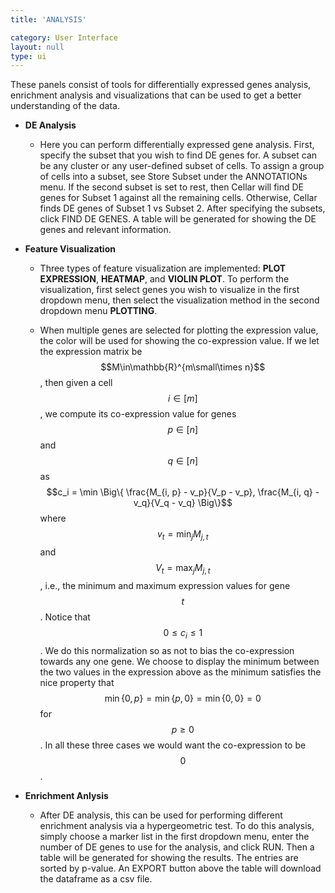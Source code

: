 ```yaml
---
title: 'ANALYSIS'

category: User Interface
layout: null
type: ui
---
```

These panels consist of tools for differentially
expressed genes analysis, enrichment analysis and visualizations that
can be used to get a better understanding of the data.

* **DE Analysis**
    * Here you can perform differentially expressed gene analysis.
    First, specify the subset that you wish to find DE genes for.
    A subset can be any cluster or any user-defined subset of cells. To
    assign a group of cells into a subset, see
    <span class='mbox'>Store Subset</span> under the
    <span class='mbox'>ANNOTATIONs</span> menu. If
    the second subset is set to
    <span class='keyword'>rest</span>,
    then Cellar will find DE genes for Subset 1 against all the remaining
    cells. Otherwise, Cellar finds DE genes of Subset 1 vs Subset 2.
    After specifying the subsets, click <span class="mbox">FIND DE GENES</span>.
    A table will be generated for showing the DE genes and relevant information.

* **Feature Visualization**
    * Three types of feature visualization are implemented: **PLOT EXPRESSION**,
    **HEATMAP**, and **VIOLIN PLOT**. To perform the visualization, first select 
    genes you wish to visualize in the first dropdown menu, then select the visualization 
    method in the second dropdown menu **PLOTTING**. 

    * When multiple genes are selected for plotting the expression value, the color will be used for showing the co-expression value. If we let the expression matrix be
    $$M\in\mathbb{R}^{m\small\times n}$$, then given a cell
    $$i\in[m]$$, we compute its co-expression value
    for genes $$p\in[n]$$ and $$q\in[n]$$ as
    $$c_i = \min \Big\{ \frac{M_{i, p} - v_p}{V_p - v_p},
    \frac{M_{i, q} - v_q}{V_q - v_q} \Big\}$$
    where $$v_t = \min_j M_{j, t}$$ and $$V_t = \max_j M_{j, t}$$, i.e., the
    minimum and maximum expression values for gene $$t$$. Notice that
    $$0\leq c_i\leq 1$$. We do this normalization so as not to bias the
    co-expression towards any one gene. We choose to display the minimum
    between the two values in the expression above as the minimum satisfies
    the nice property that $$\min\{0, p\}=\min\{p, 0\}=\min\{0, 0\}=0$$
    for $$p\geq 0$$. In all these three cases we would want the co-expression
    to be $$0$$.

* **Enrichment Anlysis**
    * After DE analysis, this can be used for performing different enrichment analysis via a hypergeometric test. To do this analysis, simply choose a marker
    list in the first dropdown menu, enter the number of DE genes to use for the analysis, and click <span class="mbox">RUN</span>. Then a table will be generated for showing the results. 
    The entries are sorted by p-value.
    An <span class="mbox">EXPORT</span> button above the table
    will download the dataframe as a <span class="extension">csv</span> file.<br>

